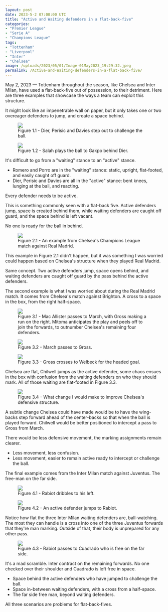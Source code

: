 ```yaml
---
layout: post
date: 2023-5-2 07:00:00 UTC
title: "Active and Waiting defenders in a flat-back-five"
categories: 
- "Premier League"
- "Serie A"
- "Champions League"
tags: 
- "Tottenham"
- "Liverpool"
- "Inter"
- "Chelsea"
image: /uploads/2023/05/01/Image-01May2023_19:29:32.jpeg
permalink: /Active-and-Waiting-defenders-in-a-flat-back-five/
---
```


May 2, 2023 — Tottenham throughout the season, like Chelsea and Inter Milan, have used a flat-back-five out of possession, to their detriment. Here are three examples that showcase the ways a team can exploit this structure. 

<!---more--->

It might look like an impenetrable wall on paper, but it only takes one or two overeager defenders to jump, and create a space behind.

<figure>
    <img src="https://i.imgur.com/TfOxqow.jpg">
    <figcaption>Figure 1.1 - Dier, Perisic and Davies step out to challenge the ball.</figcaption>
</figure> 

<figure>
    <img src="https://i.imgur.com/5Yx17aX.jpg">
    <figcaption>Figure 1.2 - Salah plays the ball to Gakpo behind Dier.</figcaption>
</figure> 

It's difficult to go from a "waiting" stance to an "active" stance. 

- Romero and Porro are in the "waiting" stance: static, upright, flat-footed, and easily caught off guard. 
- Dier, Perisic and Davies are all in the "active" stance: bent knees, lunging at the ball, and reacting. 

Every defender needs to be active. 

This is something commonly seen with a flat-back five. Active defenders jump, space is created behind them, while waiting defenders are caught off guard, and the space behind is left vacant. 

No one is ready for the ball in behind. 

<figure>
    <img src="https://i.imgur.com/30y00Xz.jpg">
    <figcaption>Figure 2.1 - An example from Chelsea's Champions League match against Real Madrid.</figcaption>
</figure> 

This example in Figure 2.1 didn't happen, but it was something I was worried could happen based on Chelsea's structure when they played Real Madrid. 

Same concept. Two active defenders jump, space opens behind, and waiting defenders are caught off guard by the pass behind the active defenders. 

The second example is what I was worried about during the Real Madrid match. It comes from Chelsea's match against Brighton. A cross to a space in the box, from the right half-space. 

<figure>
    <img src="https://i.imgur.com/hra8O4j.jpg">
    <figcaption>Figure 3.1 - Mac Allister passes to March, with Gross making a run on the right. Mitoma anticipates the play and peels off to join the forwards, to outnumber Chelsea's remaining four defenders.</figcaption>
</figure> 


<figure>
    <img src="https://i.imgur.com/ZKObbGB.jpg">
    <figcaption>Figure 3.2 - March passes to Gross.</figcaption>
</figure> 

<figure>
    <img src="https://i.imgur.com/0VXtwWC.jpg">
    <figcaption>Figure 3.3 - Gross crosses to Welbeck for the headed goal.</figcaption>
</figure> 

Chelsea are flat, Chilwell jumps as the active defender, some chaos ensues in the box with confusion from the waiting defenders on who they should mark. All of those waiting are flat-footed in Figure 3.3.

<figure>
    <img src="https://i.imgur.com/wEuTwjU.jpg">
    <figcaption>Figure 3.4 - What change I would make to improve Chelsea's defensive structure.</figcaption>
</figure>

A subtle change Chelsea could have made would be to have the wing-backs step forward ahead of the center-backs so that when the ball is played forward. Chilwell would be better positioned to intercept a pass to Gross from March.

There would be less defensive movement, the marking assignments remain clearer.

- Less movement, less confusion.
- Less movement, easier to remain active ready to intercept or challenge the ball.

The final example comes from the Inter Milan match against Juventus. The free-man on the far side.

<figure>
    <img src="https://i.imgur.com/64jR89u.jpg">
    <figcaption>Figure 4.1 - Rabiot dribbles to his left.</figcaption>
</figure>

<figure>
    <img src="https://i.imgur.com/ANuzUVV.jpg">
    <figcaption>Figure 4.2 - An active defender jumps to Rabiot.</figcaption>
</figure>

Notice how flat the three Inter Milan waiting defenders are, ball-watching. The most they can handle is a cross into one of the three Juventus forwards that they're man marking. Outside of that, their body is unprepared for any other pass.

<figure>
    <img src="https://i.imgur.com/fBhKKW8.jpg">
    <figcaption>Figure 4.3 - Rabiot passes to Cuadrado who is free on the far side.</figcaption>
</figure>

It's a mad scramble. Inter contract on the remaining forwards. No one checked over their shoulder and Cuadrado is left free in space.

- Space behind the active defenders who have jumped to challenge the ball.
- Space in-between waiting defenders, with a cross from a half-space.
- The far side free man, beyond waiting defenders.

All three scenarios are problems for flat-back-fives.
